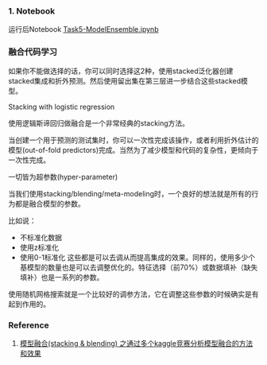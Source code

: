 ### 1. Notebook ###

运行后Notebook [Task5-ModelEnsemble.ipynb](https://github.com/frankyangdev/DataMining-Learning/blob/main/WisdomOcean/Task5-ModelEnsemble.ipynb)


### 融合代码学习 ###


如果你不能做选择的话，你可以同时选择这2种，使用stacked泛化器创建stacked集成和折外预测。然后使用留出集在第三层进一步结合这些stacked模型。

Stacking with logistic regression

使用逻辑斯谛回归做融合是一个非常经典的stacking方法。

当创建一个用于预测的测试集时，你可以一次性完成该操作，或者利用折外估计的模型(out-of-fold predictors)完成。当然为了减少模型和代码的复杂性，更倾向于一次性完成。

一切皆为超参数(hyper-parameter)

当我们使用stacking/blending/meta-modeling时，一个良好的想法就是所有的行为都是融合模型的参数。

比如说：

* 不标准化数据
* 使用z标准化
* 使用0-1标准化
这些都是可以去调从而提高集成的效果。同样的，使用多少个基模型的数量也是可以去调整优化的。特征选择（前70%）或数据填补（缺失填补）也是一系列的参数。

使用随机网格搜索就是一个比较好的调参方法，它在调整这些参数的时候确实是有起到作用的。






### Reference ###

1. [模型融合(stacking & blending) 之通过多个kaggle竞赛分析模型融合的方法和效果](https://blog.csdn.net/m0_37870649/article/details/104409760)
